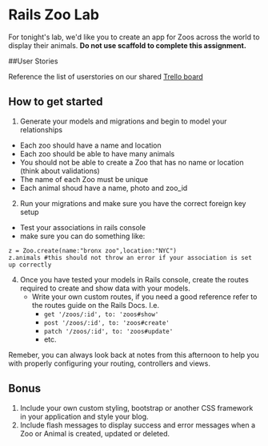 # Rails Zoo Lab

For tonight's lab, we'd like you to create an app for Zoos across the world to display their animals. **Do not use scaffold to complete this assignment.**

##User Stories

Reference the list of userstories on our shared [Trello board](https://trello.com/b/cRzqvNYD/rails-zoo)

## How to get started

1. Generate your models and migrations and begin to model your relationships
- Each zoo should have a name and location
- Each zoo should be able to have many animals
- You should not be able to create a Zoo that has no name or location (think about validations) 
- The name of each Zoo must be unique
- Each animal shoud have a name, photo and zoo_id
2. Run your migrations and make sure you have the correct foreign key setup
- Test your associations in rails console
- make sure you can do something like:
```
z = Zoo.create(name:"bronx zoo",location:"NYC") 
z.animals #this should not throw an error if your association is set up correctly
```
4. Once you have tested your models in Rails console, create the routes required to create and show data with your models.
	* Write your own custom routes, if you need a good reference refer to the routes guide on the Rails Docs. I.e.
		* `get '/zoos/:id', to: 'zoos#show'`
		* `post '/zoos/:id', to: 'zoos#create'`
		* `patch '/zoos/:id', to: 'zoos#update'`
		* etc.

Remeber, you can always look back at notes from this afternoon to help you with properly configuring your routing, controllers and views.


## Bonus

1. Include your own custom styling, bootstrap or another CSS framework in your application and style your blog.
2. Include flash messages to display success and error messages when a Zoo or Animal is created, updated or deleted.
